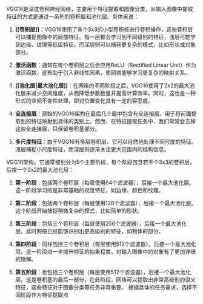 VGG16是深度卷积神经网络，主要用于特征提取和图像分类，从输入图像中提取特征的方式是通过一系列的卷积层和池化层。具体来说：

1. **[[卷积层]]**：VGG16使用了多个3x3的小型卷积核进行卷积操作，这些卷积层可以捕捉图像中的局部特征。每一层都会学习到不同级别的特征，浅层可能学到边缘、纹理等低级特征，而深层则可以捕获更复杂的模式，比如形状或对象部分。
    
2. **激活函数**：通常在每个卷积层之后会应用ReLU（Rectified Linear Unit）作为激活函数，这有助于引入非线性因素，使网络能够学习更复杂的映射关系。
    
3. **[[池化层|最大池化层]]**：在网络的不同阶段之后，VGG16使用了2x2的最大池化层来减少空间维度，从而降低参数数量并提高计算效率。同时，这也是一种形式的空间不变性处理，即对位置变化具有一定的容忍度。
    
4. **全连接层**：原始的VGG16架构在最后几个层中包含有全连接层，用于将前面提取到的特征映射到具体的类别上。然而，在特征提取任务中，我们常常会去掉这些全连接层，只保留卷积基部分。
    
5. **多尺度特征**：由于VGG16有多层卷积层，它可以自然地处理不同尺度的特征。浅层捕捉小尺度特征，而深层则逐渐关注更大范围内的结构信息。


VGG16架构，它通常被划分为5个主要阶段，每个阶段包含若干个3x3的卷积层，后接一个2x2的最大池化层：

1. **第一阶段**：包括两个卷积层（每层使用64个滤波器），后接一个最大池化层。这一阶段学习的是非常基础的视觉特征，如边缘、颜色和纹理。
    
2. **第二阶段**：包括两个卷积层（每层使用128个滤波器），后接一个最大池化层。这个阶段开始捕捉稍微复杂的模式，比如简单的形状。
    
3. **第三阶段**：包括三个卷积层（每层使用256个滤波器），后接一个最大池化层。此时网络已经能够识别出更高级别的特征，如物体的部分。
    
4. **第四阶段**：同样包括三个卷积层（每层使用512个滤波器），后接一个最大池化层。这一阶段进一步提升特征的抽象程度，对输入图像中的对象有了更加详细的理解。
    
5. **第五阶段**：也包括三个卷积层（每层使用512个滤波器），后接一个最大池化层。这是卷积基的最后一部分，在此阶段，网络可以提取出非常高级别的语义特征，这些特征对于图像分类等任务非常重要。
根据具体的任务需求，选择不同阶段作为特征提取点